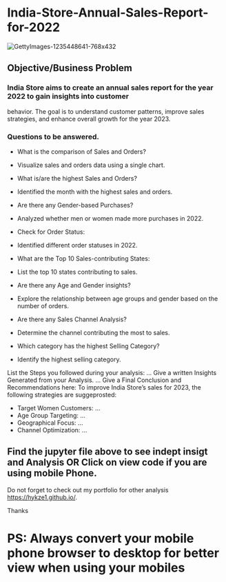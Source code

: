 # India-Store-Annual-Sales-Report-for-2022

![GettyImages-1235448641-768x432](https://github.com/Hykze1/-India-Store-Annual-Sales-Report-for-2022/assets/100960483/be49d288-ac9e-4c4f-bdc4-6a08b6349d61)

## Objective/Business Problem

### India Store aims to create an annual sales report for the year 2022 to gain insights into customer 
behavior. The goal is to understand customer patterns, improve sales strategies, and enhance overall 
growth for the year 2023.

### Questions to be answered.

- What is the comparison of Sales and Orders?
  
- Visualize sales and orders data using a single chart.
  
- What is/are the highest Sales and Orders? 

-  Identified the month with the highest sales and orders.
  
- Are there any Gender-based Purchases?
  
- Analyzed whether men or women made more purchases in 2022.
  
- Check for Order Status:
  
- Identified different order statuses in 2022.
  
- What are the Top 10 Sales-contributing States:
  
- List the top 10 states contributing to sales.
  
- Are there any Age and Gender insights?
  
- Explore the relationship between age groups and gender based on the number of orders.
  
- Are there any Sales Channel Analysis?
  
- Determine the channel contributing the most to sales.
  
- Which category has the highest Selling Category?
  
- Identify the highest selling category.
  
List the Steps you followed during your analysis:
…
Give a written Insights Generated from your Analysis.
…
Give a Final Conclusion and Recommendations here:
To improve India Store’s sales for 2023, the following strategies are suggeprosted:
- Target Women Customers: …
- Age Group Targeting: …
- Geographical Focus: …
- Channel Optimization: …

## Find the jupyter file above to see indept insigt and Analysis OR Click on view code if you are using mobile Phone. 

Do not forget to check out my portfolio for other analysis https://hykze1.github.io/. 

Thanks 

# PS: Always convert your mobile phone browser to desktop for better view when using your mobiles
